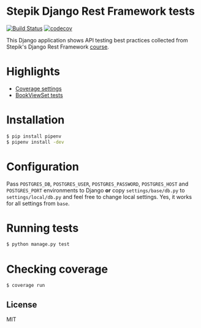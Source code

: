 # Stepik Django Rest Framework tests
[![Build Status](https://travis-ci.com/Stepik-DRF/tests_app.svg?branch=master)](https://travis-ci.com/Stepik-DRF/tests_app)
[![codecov](https://codecov.io/gh/Stepik-DRF/final_task/branch/master/graph/badge.svg?token=8E34Q2GVPM)](https://codecov.io/gh/Stepik-DRF/final_task)

This Django application shows API testing best practices collected from Stepik's Django Rest Framework [course](https://stepik.org/course/73594/).

# Highlights
* [Coverage settings](https://github.com/k0t3n/stepik_drf_tests/blob/master/.coveragerc)
* [BookViewSet tests](https://github.com/k0t3n/stepik_drf_tests/blob/master/src/apps/books/tests/test_bookviewset.py)

# Installation
```sh
$ pip install pipenv
$ pipenv install -dev
```

# Configuration
Pass `POSTGRES_DB`, `POSTGRES_USER`, `POSTGRES_PASSWORD`, `POSTGRES_HOST` and `POSTGRES_PORT` environments to Django
**or** copy `settings/base/db.py` to `settings/local/db.py` and feel free to change local settings. Yes, it works for all 
settings from `base`.

# Running tests
```sh
$ python manage.py test
```
# Checking coverage
```sh
$ coverage run
```

## License
MIT
